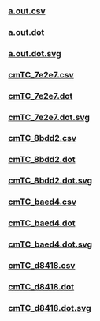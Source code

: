 ### [a.out.csv](a.out.csv)
### [a.out.dot](a.out.dot)
### [a.out.dot.svg](a.out.dot.svg)
### [cmTC_7e2e7.csv](cmTC_7e2e7.csv)
### [cmTC_7e2e7.dot](cmTC_7e2e7.dot)
### [cmTC_7e2e7.dot.svg](cmTC_7e2e7.dot.svg)
### [cmTC_8bdd2.csv](cmTC_8bdd2.csv)
### [cmTC_8bdd2.dot](cmTC_8bdd2.dot)
### [cmTC_8bdd2.dot.svg](cmTC_8bdd2.dot.svg)
### [cmTC_baed4.csv](cmTC_baed4.csv)
### [cmTC_baed4.dot](cmTC_baed4.dot)
### [cmTC_baed4.dot.svg](cmTC_baed4.dot.svg)
### [cmTC_d8418.csv](cmTC_d8418.csv)
### [cmTC_d8418.dot](cmTC_d8418.dot)
### [cmTC_d8418.dot.svg](cmTC_d8418.dot.svg)
